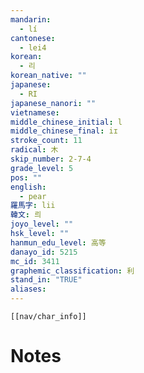```yaml
---
mandarin:
  - lí
cantonese:
  - lei4
korean:
  - 리
korean_native: ""
japanese:
  - RI
japanese_nanori: ""
vietnamese:
middle_chinese_initial: l
middle_chinese_final: iɪ
stroke_count: 11
radical: 木
skip_number: 2-7-4
grade_level: 5
pos: ""
english:
  - pear
羅馬字: lii
韓文: 릐
joyo_level: ""
hsk_level: ""
hanmun_edu_level: 高等
danayo_id: 5215
mc_id: 3411
graphemic_classification: 利
stand_in: "TRUE"
aliases:
---
```

```meta-bind-embed
[[nav/char_info]]
```

# Notes
